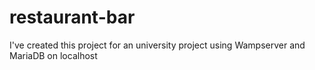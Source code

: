 # restaurant-bar
I've created this project for an university project using Wampserver and MariaDB on localhost
